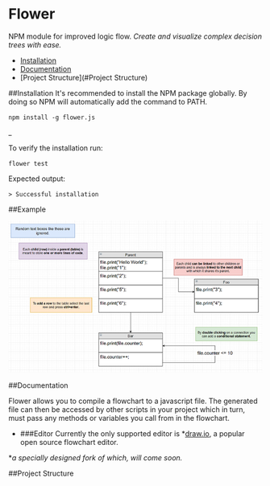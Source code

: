 # Flower
NPM module for improved logic flow. _Create and visualize complex decision trees with ease._

* [Installation](#Installation)
* [Documentation](#Documentation)
* [Project Structure](#Project Structure)


##Installation
It's recommended to install the NPM package globally. By doing so NPM will automatically add the command to PATH.
```
npm install -g flower.js
```

_

To verify the installation run:
```
flower test
```
Expected output:
```
> Successful installation
```

##Example  

![example](images/example_small.PNG)

##Documentation

Flower allows you to compile a flowchart to a javascript file.
The generated file can then be accessed by other scripts in your project which in turn, must pass any methods or variables you call from in the flowchart.

* ###Editor
Currently the only supported editor is *[draw.io](https://www.draw.io/), a popular open source flowchart editor.

*_a specially designed fork of which, will come soon._





##Project Structure


